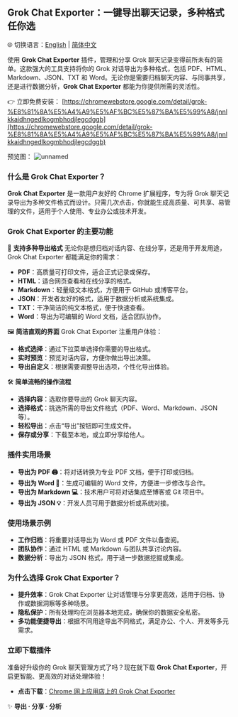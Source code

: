 ## **Grok Chat Exporter：一键导出聊天记录，多种格式任你选**

🌐 切换语言：[English](README.md) | [简体中文](README.zh-CN.md)

使用 **Grok Chat Exporter** 插件，管理和分享 Grok 聊天记录变得前所未有的简单。这款强大的工具支持将你的 Grok 对话导出为多种格式，包括 PDF、HTML、Markdown、JSON、TXT 和 Word。无论你是需要归档聊天内容、与同事共享，还是进行数据分析，**Grok Chat Exporter** 都能为你提供所需的灵活性。

👉 立即免费安装：
[https://chromewebstore.google.com/detail/grok-%E8%81%8A%E5%A4%A9%E5%AF%BC%E5%87%BA%E5%99%A8/jnnlkkaidhngedlkogmbhodjlegcdggb](https://chromewebstore.google.com/detail/grok-%E8%81%8A%E5%A4%A9%E5%AF%BC%E5%87%BA%E5%99%A8/jnnlkkaidhngedlkogmbhodjlegcdggb)

预览图： 
![unnamed](https://github.com/user-attachments/assets/c4883d69-6dc1-4840-b5df-8e0e553dd010)

### **什么是 Grok Chat Exporter？**

**Grok Chat Exporter** 是一款用户友好的 Chrome 扩展程序，专为将 Grok 聊天记录导出为多种文件格式而设计。只需几次点击，你就能生成高质量、可共享、易管理的文件，适用于个人使用、专业办公或技术开发。

### **Grok Chat Exporter 的主要功能**

🚀 **支持多种导出格式**
无论你是想归档对话内容、在线分享，还是用于开发用途，Grok Chat Exporter 都能满足你的需求：

* **PDF**：高质量可打印文件，适合正式记录或保存。
* **HTML**：适合网页查看和在线分享的格式。
* **Markdown**：轻量级文本格式，方便用于 GitHub 或博客平台。
* **JSON**：开发者友好的格式，适用于数据分析或系统集成。
* **TXT**：干净简洁的纯文本格式，便于快速查看。
* **Word**：导出为可编辑的 Word 文档，适合团队协作。

🖼 **简洁直观的界面**
Grok Chat Exporter 注重用户体验：

* **格式选择**：通过下拉菜单选择你需要的导出格式。
* **实时预览**：预览对话内容，方便你做出导出决策。
* **导出自定义**：根据需要调整导出选项，个性化导出体验。

🛠 **简单流畅的操作流程**

* **选择内容**：选取你要导出的 Grok 聊天内容。
* **选择格式**：挑选所需的导出文件格式（PDF、Word、Markdown、JSON 等）。
* **轻松导出**：点击“导出”按钮即可生成文件。
* **保存或分享**：下载至本地，或立即分享给他人。

### **插件实用场景**

* **导出为 PDF 🖨**：将对话转换为专业 PDF 文档，便于打印或归档。
* **导出为 Word 📄**：生成可编辑的 Word 文件，方便进一步修改与合作。
* **导出为 Markdown 💻**：技术用户可将对话集成至博客或 Git 项目中。
* **导出为 JSON 💡**：开发人员可用于数据分析或系统对接。

### **使用场景示例**

* **工作归档**：将重要对话导出为 Word 或 PDF 文件以备查阅。
* **团队协作**：通过 HTML 或 Markdown 与团队共享讨论内容。
* **数据分析**：导出为 JSON 格式，用于进一步数据挖掘或集成。

### **为什么选择 Grok Chat Exporter？**

* **提升效率**：Grok Chat Exporter 让对话管理与分享更高效，适用于归档、协作或数据洞察等多种场景。
* **隐私保护**：所有处理均在浏览器本地完成，确保你的数据安全私密。
* **多功能便捷导出**：根据不同用途导出不同格式，满足办公、个人、开发等多元需求。

### **立即下载插件**

准备好升级你的 Grok 聊天管理方式了吗？现在就下载 **Grok Chat Exporter**，开启更智能、更高效的对话处理体验！

* **点击下载**：[Chrome 网上应用店上的 Grok Chat Exporter](https://chromewebstore.google.com/detail/Grok%20Chat%20Exporter/jnnlkkaidhngedlkogmbhodjlegcdggb)

✨ **导出 · 分享 · 分析**

